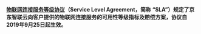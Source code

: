 **[物联网连接服务等级协议](https://docs.jdcloud.com/cn/product-service-agreement/iot-link-service-level-agreements-sla)（Service Level Agreement，简称 “SLA”）规定了京东智联云向客户提供的物联网连接服务的可用性等级指标及赔偿方案，协议自2019年9月25日起生效。**
